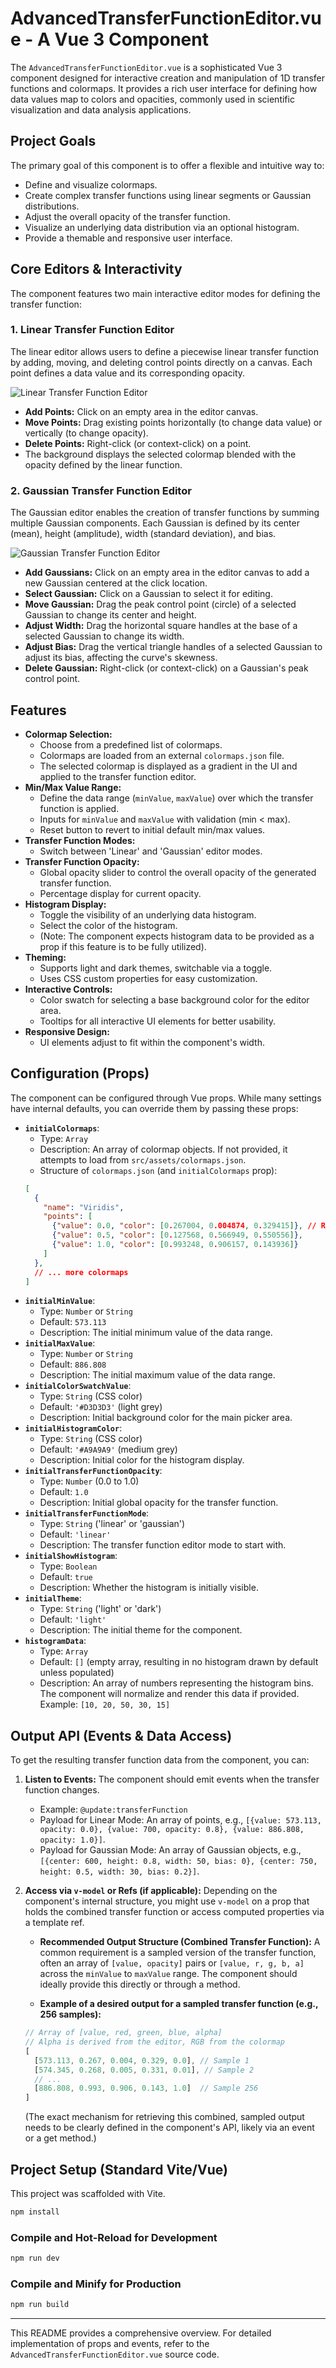 # AdvancedTransferFunctionEditor.vue - A Vue 3 Component

The `AdvancedTransferFunctionEditor.vue` is a sophisticated Vue 3 component designed for interactive creation and manipulation of 1D transfer functions and colormaps. It provides a rich user interface for defining how data values map to colors and opacities, commonly used in scientific visualization and data analysis applications.

## Project Goals

The primary goal of this component is to offer a flexible and intuitive way to:
*   Define and visualize colormaps.
*   Create complex transfer functions using linear segments or Gaussian distributions.
*   Adjust the overall opacity of the transfer function.
*   Visualize an underlying data distribution via an optional histogram.
*   Provide a themable and responsive user interface.

## Core Editors & Interactivity

The component features two main interactive editor modes for defining the transfer function:

### 1. Linear Transfer Function Editor

The linear editor allows users to define a piecewise linear transfer function by adding, moving, and deleting control points directly on a canvas. Each point defines a data value and its corresponding opacity.

![Linear Transfer Function Editor](docs/images/linear-editor.png)

*   **Add Points:** Click on an empty area in the editor canvas.
*   **Move Points:** Drag existing points horizontally (to change data value) or vertically (to change opacity).
*   **Delete Points:** Right-click (or context-click) on a point.
*   The background displays the selected colormap blended with the opacity defined by the linear function.

### 2. Gaussian Transfer Function Editor

The Gaussian editor enables the creation of transfer functions by summing multiple Gaussian components. Each Gaussian is defined by its center (mean), height (amplitude), width (standard deviation), and bias.

![Gaussian Transfer Function Editor](docs/images/gaussian-editor.png)

*   **Add Gaussians:** Click on an empty area in the editor canvas to add a new Gaussian centered at the click location.
*   **Select Gaussian:** Click on a Gaussian to select it for editing.
*   **Move Gaussian:** Drag the peak control point (circle) of a selected Gaussian to change its center and height.
*   **Adjust Width:** Drag the horizontal square handles at the base of a selected Gaussian to change its width.
*   **Adjust Bias:** Drag the vertical triangle handles of a selected Gaussian to adjust its bias, affecting the curve's skewness.
*   **Delete Gaussian:** Right-click (or context-click) on a Gaussian's peak control point.

## Features

*   **Colormap Selection:**
    *   Choose from a predefined list of colormaps.
    *   Colormaps are loaded from an external `colormaps.json` file.
    *   The selected colormap is displayed as a gradient in the UI and applied to the transfer function editor.
*   **Min/Max Value Range:**
    *   Define the data range (`minValue`, `maxValue`) over which the transfer function is applied.
    *   Inputs for `minValue` and `maxValue` with validation (min < max).
    *   Reset button to revert to initial default min/max values.
*   **Transfer Function Modes:**
    *   Switch between 'Linear' and 'Gaussian' editor modes.
*   **Transfer Function Opacity:**
    *   Global opacity slider to control the overall opacity of the generated transfer function.
    *   Percentage display for current opacity.
*   **Histogram Display:**
    *   Toggle the visibility of an underlying data histogram.
    *   Select the color of the histogram.
    *   (Note: The component expects histogram data to be provided as a prop if this feature is to be fully utilized).
*   **Theming:**
    *   Supports light and dark themes, switchable via a toggle.
    *   Uses CSS custom properties for easy customization.
*   **Interactive Controls:**
    *   Color swatch for selecting a base background color for the editor area.
    *   Tooltips for all interactive UI elements for better usability.
*   **Responsive Design:**
    *   UI elements adjust to fit within the component's width.

## Configuration (Props)

The component can be configured through Vue props. While many settings have internal defaults, you can override them by passing these props:

*   **`initialColormaps`**:
    *   Type: `Array`
    *   Description: An array of colormap objects. If not provided, it attempts to load from `src/assets/colormaps.json`.
    *   Structure of `colormaps.json` (and `initialColormaps` prop):
      ```json
      [
        {
          "name": "Viridis",
          "points": [
            {"value": 0.0, "color": [0.267004, 0.004874, 0.329415]}, // R, G, B values (0-1)
            {"value": 0.5, "color": [0.127568, 0.566949, 0.550556]},
            {"value": 1.0, "color": [0.993248, 0.906157, 0.143936]}
          ]
        },
        // ... more colormaps
      ]
      ```
*   **`initialMinValue`**:
    *   Type: `Number` or `String`
    *   Default: `573.113`
    *   Description: The initial minimum value of the data range.
*   **`initialMaxValue`**:
    *   Type: `Number` or `String`
    *   Default: `886.808`
    *   Description: The initial maximum value of the data range.
*   **`initialColorSwatchValue`**:
    *   Type: `String` (CSS color)
    *   Default: `'#D3D3D3'` (light grey)
    *   Description: Initial background color for the main picker area.
*   **`initialHistogramColor`**:
    *   Type: `String` (CSS color)
    *   Default: `'#A9A9A9'` (medium grey)
    *   Description: Initial color for the histogram display.
*   **`initialTransferFunctionOpacity`**:
    *   Type: `Number` (0.0 to 1.0)
    *   Default: `1.0`
    *   Description: Initial global opacity for the transfer function.
*   **`initialTransferFunctionMode`**:
    *   Type: `String` ('linear' or 'gaussian')
    *   Default: `'linear'`
    *   Description: The transfer function editor mode to start with.
*   **`initialShowHistogram`**:
    *   Type: `Boolean`
    *   Default: `true`
    *   Description: Whether the histogram is initially visible.
*   **`initialTheme`**:
    *   Type: `String` ('light' or 'dark')
    *   Default: `'light'`
    *   Description: The initial theme for the component.
*   **`histogramData`**:
    *   Type: `Array`
    *   Default: `[]` (empty array, resulting in no histogram drawn by default unless populated)
    *   Description: An array of numbers representing the histogram bins. The component will normalize and render this data if provided. Example: `[10, 20, 50, 30, 15]`

## Output API (Events & Data Access)

To get the resulting transfer function data from the component, you can:

1.  **Listen to Events:** The component should emit events when the transfer function changes.
    *   Example: `@update:transferFunction`
    *   Payload for Linear Mode: An array of points, e.g., `[{value: 573.113, opacity: 0.0}, {value: 700, opacity: 0.8}, {value: 886.808, opacity: 1.0}]`.
    *   Payload for Gaussian Mode: An array of Gaussian objects, e.g., `[{center: 600, height: 0.8, width: 50, bias: 0}, {center: 750, height: 0.5, width: 30, bias: 0.2}]`.

2.  **Access via `v-model` or Refs (if applicable):** Depending on the component's internal structure, you might use `v-model` on a prop that holds the combined transfer function or access computed properties via a template ref.

    *   **Recommended Output Structure (Combined Transfer Function):**
        A common requirement is a sampled version of the transfer function, often an array of `[value, opacity]` pairs or `[value, r, g, b, a]` across the `minValue` to `maxValue` range. The component should ideally provide this directly or through a method.

    *   **Example of a desired output for a sampled transfer function (e.g., 256 samples):**
      ```javascript
      // Array of [value, red, green, blue, alpha]
      // Alpha is derived from the editor, RGB from the colormap
      [
        [573.113, 0.267, 0.004, 0.329, 0.0], // Sample 1
        [574.345, 0.268, 0.005, 0.331, 0.01], // Sample 2
        // ...
        [886.808, 0.993, 0.906, 0.143, 1.0]  // Sample 256
      ]
      ```
      (The exact mechanism for retrieving this combined, sampled output needs to be clearly defined in the component's API, likely via an event or a get method.)

## Project Setup (Standard Vite/Vue)

This project was scaffolded with Vite.

```sh
npm install
```

### Compile and Hot-Reload for Development

```sh
npm run dev
```

### Compile and Minify for Production

```sh
npm run build
```
---

This README provides a comprehensive overview. For detailed implementation of props and events, refer to the `AdvancedTransferFunctionEditor.vue` source code.
